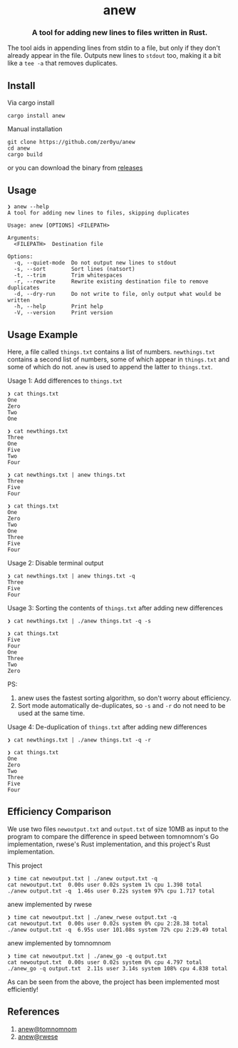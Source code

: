 <h1 align="center">anew</h1>
<h3 align="center">A tool for adding new lines to files written in Rust.</h3>

The tool aids in appending lines from stdin to a file, but only if they don't already appear in the file.
Outputs new lines to `stdout` too, making it a bit like a `tee -a` that removes duplicates.

## Install

Via cargo install
```
cargo install anew
```

Manual installation
```
git clone https://github.com/zer0yu/anew
cd anew
cargo build
```
or you can download the binary from [releases](https://github.com/zer0yu/anew/releases)

## Usage

```
❯ anew --help
A tool for adding new lines to files, skipping duplicates

Usage: anew [OPTIONS] <FILEPATH>

Arguments:
  <FILEPATH>  Destination file

Options:
  -q, --quiet-mode  Do not output new lines to stdout
  -s, --sort        Sort lines (natsort)
  -t, --trim        Trim whitespaces
  -r, --rewrite     Rewrite existing destination file to remove duplicates
  -d, --dry-run     Do not write to file, only output what would be written
  -h, --help        Print help
  -V, --version     Print version
```

## Usage Example

Here, a file called `things.txt` contains a list of numbers. `newthings.txt` contains a second
list of numbers, some of which appear in `things.txt` and some of which do not. `anew` is used
to append the latter to `things.txt`.

Usage 1: Add differences to `things.txt`
```
❯ cat things.txt
One
Zero
Two
One

❯ cat newthings.txt
Three
One
Five
Two
Four

❯ cat newthings.txt | anew things.txt
Three
Five
Four

❯ cat things.txt
One
Zero
Two
One
Three
Five
Four
```

Usage 2: Disable terminal output
```
❯ cat newthings.txt | anew things.txt -q
Three
Five
Four
``` 

Usage 3: Sorting the contents of `things.txt` after adding new differences
```
❯ cat newthings.txt | ./anew things.txt -q -s

❯ cat things.txt
Five
Four
One
Three
Two
Zero
```
PS: 
1. anew uses the fastest sorting algorithm, so don't worry about efficiency.
2. Sort mode automatically de-duplicates, so `-s` and `-r` do not need to be used at the same time.

Usage 4: De-duplication of `things.txt` after adding new differences
```
❯ cat newthings.txt | ./anew things.txt -q -r

❯ cat things.txt
One
Zero
Two
Three
Five
Four
```

## Efficiency Comparison

We use two files `newoutput.txt` and `output.txt` of size 10MB as input to the program to compare the difference in speed between tomnomnom's Go implementation, rwese's Rust implementation, and this project's Rust implementation.

This project
```
❯ time cat newoutput.txt | ./anew output.txt -q
cat newoutput.txt  0.00s user 0.02s system 1% cpu 1.398 total
./anew output.txt -q  1.46s user 0.22s system 97% cpu 1.717 total
```

anew implemented by rwese
```
❯ time cat newoutput.txt | ./anew_rwese output.txt -q
cat newoutput.txt  0.00s user 0.02s system 0% cpu 2:28.38 total
./anew output.txt -q  6.95s user 101.08s system 72% cpu 2:29.49 total
```

anew implemented by tomnomnom
```
❯ time cat newoutput.txt | ./anew_go -q output.txt
cat newoutput.txt  0.00s user 0.02s system 0% cpu 4.797 total
./anew_go -q output.txt  2.11s user 3.14s system 108% cpu 4.838 total
```

As can be seen from the above, the project has been implemented most efficiently!

## References

1. [anew@tomnomnom](https://github.com/tomnomnom/anew)
2. [anew@rwese](https://github.com/rwese/anew)